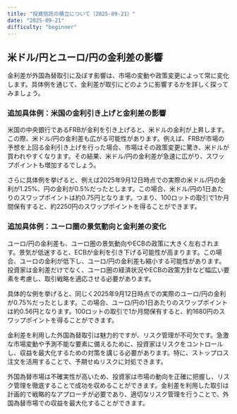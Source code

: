 ```yaml
---
title: "投資信託の積立について（2025-09-21）"
date: "2025-09-21"
difficulty: "beginner"
---
```


## 米ドル/円とユーロ/円の金利差の影響

金利差が外国為替取引に及ぼす影響は、市場の変動や政策変更によって常に変化します。具体例を通じて、金利差が取引にどのように影響するかを詳しく探ってみましょう。

### 追加具体例：米国の金利引き上げと金利差の影響

米国の中央銀行であるFRBが金利を引き上げると、米ドルの金利が上昇します。この際、米ドル/円の金利差も広がる可能性があります。例えば、FRBが市場の予想を上回る金利引き上げを行った場合、市場はその政策変更に驚き、米ドルが買われやすくなります。その結果、米ドル/円の金利差が急速に広がり、スワップポイントも増加するでしょう。

さらに具体例を挙げると、例えば2025年9月12日時点での実際の米ドル/円の金利が1.25%、円の金利が0.5%だったとします。この場合、米ドル/円の1日あたりのスワップポイントは約0.75円となります。つまり、100ロットの取引で1か月間保有すると、約2250円のスワップポイントを得ることができます。

### 追加具体例：ユーロ圏の景気動向と金利差の変化

ユーロ/円の金利差も、ユーロ圏の景気動向やECBの政策に大きく左右されます。景気が低迷すると、ECBが金利を引き下げる可能性が高まります。この場合、ユーロの金利が低下し、ユーロ/円の金利差も縮小する可能性があります。投資家は金利差だけでなく、ユーロ圏の経済状況やECBの政策方針など幅広い要素を考慮し、取引戦略を適応させる必要があります。

具体的な例を挙げると、同じく2025年9月12日時点での実際のユーロ/円の金利が0.75%だったとします。この場合、ユーロ/円の1日あたりのスワップポイントは約0.56円となります。100ロットの取引で1か月間保有すると、約1680円のスワップポイントを得ることができます。

金利差を利用した外国為替取引は魅力的ですが、リスク管理が不可欠です。急激な市場変動や予測不能な要素に備えるために、投資家はリスクをコントロールし、収益を最大化するための対策を講じる必要があります。特に、ストップロス注文を活用することで、予期せぬリスクに対処できます。

外国為替市場は不確実性が高いため、投資家は市場の動向を正確に把握し、リスク管理を徹底することで成功を収めることができます。金利差を利用した取引は計画的で戦略的なアプローチが必要であり、適切なリスク管理を行うことで、外国為替市場での収益を最大化することができます。
